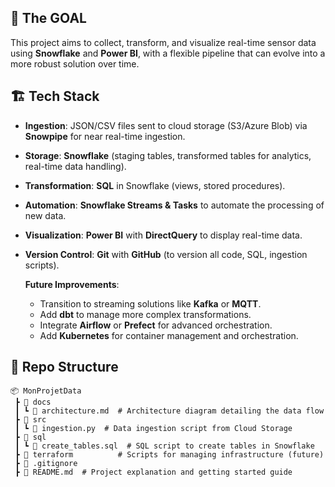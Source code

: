 ## 📌 **The GOAL**
This project aims to collect, transform, and visualize real-time sensor data using **Snowflake** and **Power BI**, with a flexible pipeline that can evolve into a more robust solution over time.

## 🏗️ **Tech Stack**
- **Ingestion**: JSON/CSV files sent to cloud storage (S3/Azure Blob) via **Snowpipe** for near real-time ingestion.
- **Storage**: **Snowflake** (staging tables, transformed tables for analytics, real-time data handling).
- **Transformation**: **SQL** in Snowflake (views, stored procedures).
- **Automation**: **Snowflake Streams & Tasks** to automate the processing of new data.
- **Visualization**: **Power BI** with **DirectQuery** to display real-time data.
- **Version Control**: **Git** with **GitHub** (to version all code, SQL, ingestion scripts).

  **Future Improvements**:
  - Transition to streaming solutions like **Kafka** or **MQTT**.
  - Add **dbt** to manage more complex transformations.
  - Integrate **Airflow** or **Prefect** for advanced orchestration.
  - Add **Kubernetes** for container management and orchestration.

## 📂 **Repo Structure**
```
📦 MonProjetData
 ┣ 📂 docs
 ┃ ┗ 📄 architecture.md  # Architecture diagram detailing the data flow
 ┣ 📂 src
 ┃ ┗ 📄 ingestion.py  # Data ingestion script from Cloud Storage
 ┣ 📂 sql
 ┃ ┗ 📄 create_tables.sql  # SQL script to create tables in Snowflake
 ┣ 📂 terraform          # Scripts for managing infrastructure (future)
 ┣ 📄 .gitignore
 ┣ 📄 README.md  # Project explanation and getting started guide
```

